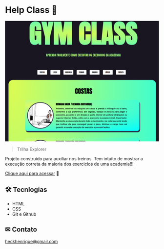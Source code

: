 # Help Class 🚀

![preview](./fundo.png)


> Trilha Explorer 

Projeto construído para auxiliar nos treinos. Tem intuito de mostrar a execução correta da maioria dos exercicios de uma academia!!!

[Clique aqui para acessar](https://HenriqueHeck.github.io/nlw_Explorer/) 🔗



## 🛠 Tecnlogias

- HTML 
- CSS
- Git e Github

## ✉ Contato

heckhenrique@gmail.com

